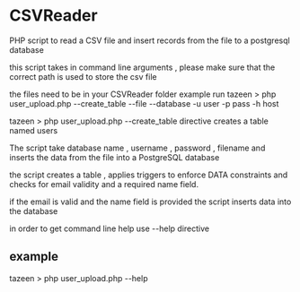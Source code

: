 # CSVReader
PHP script to read a CSV file and insert records from the file to a postgresql database

this script takes in command line arguments , please make sure that the correct path is used to store the csv file 

the files need to be in your CSVReader folder
example run
tazeen > php user_upload.php --create_table --file  <filename> --database  <databasename> -u user -p pass -h host
 
 tazeen > php user_upload.php --create_table directive creates a table named users

The script take database name , username , password , filename and inserts the data from the file into a PostgreSQL database

the script creates a table , applies triggers to enforce DATA constraints and checks for email validity and a required name field.

if the email is valid and the name field is provided the script inserts data into the database

in order to get command line help use --help directive

example 
--------
tazeen > php user_upload.php --help

